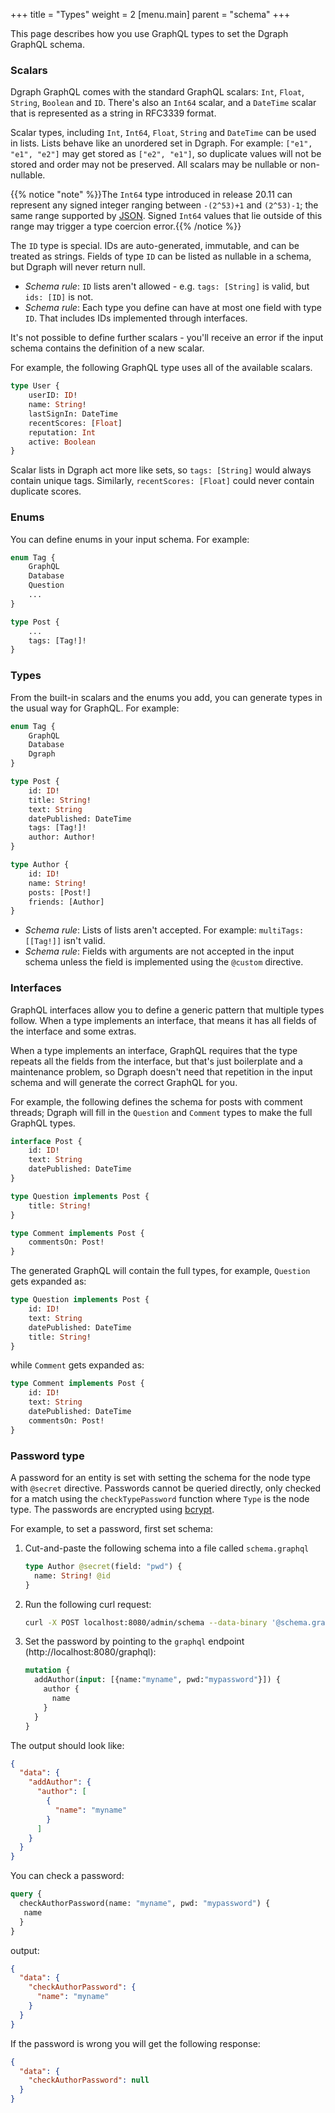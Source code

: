 +++
title = "Types"
weight = 2
[menu.main]
    parent = "schema"
+++

This page describes how you use GraphQL types to set the Dgraph GraphQL schema.

### Scalars

Dgraph GraphQL comes with the standard GraphQL scalars: `Int`, `Float`, `String`, `Boolean` and `ID`.  There's also an `Int64` scalar, and a `DateTime` scalar that is represented as a string in RFC3339 format.

Scalar types, including `Int`, `Int64`, `Float`, `String` and `DateTime` can be
used in lists. Lists behave like an unordered set in Dgraph. For example:
`["e1", "e1", "e2"]` may get stored as `["e2", "e1"]`, so duplicate values will
not be stored and order may not be preserved. All scalars may be nullable or
non-nullable.

{{% notice "note" %}}The `Int64` type introduced in release 20.11 can represent
any signed integer ranging between `-(2^53)+1` and `(2^53)-1`; the same range
supported by [JSON](https://tools.ietf.org/html/rfc8259#section-6). Signed
`Int64` values that lie outside of this range may trigger a type coercion
error.{{% /notice %}}

The `ID` type is special.  IDs are auto-generated, immutable, and can be treated as strings.  Fields of type `ID` can be listed as nullable in a schema, but Dgraph will never return null.

* *Schema rule*: `ID` lists aren't allowed - e.g. `tags: [String]` is valid, but `ids: [ID]` is not.
* *Schema rule*: Each type you define can have at most one field with type `ID`.  That includes IDs implemented through interfaces.

It's not possible to define further scalars - you'll receive an error if the input schema contains the definition of a new scalar.

For example, the following GraphQL type uses all of the available scalars.

```graphql
type User {
    userID: ID!
    name: String!
    lastSignIn: DateTime
    recentScores: [Float]
    reputation: Int
    active: Boolean
}
```

Scalar lists in Dgraph act more like sets, so `tags: [String]` would always contain unique tags.  Similarly, `recentScores: [Float]` could never contain duplicate scores.

### Enums

You can define enums in your input schema.  For example:

```graphql
enum Tag {
    GraphQL
    Database
    Question
    ...
}

type Post {
    ...
    tags: [Tag!]!
}
```

### Types

From the built-in scalars and the enums you add, you can generate types in the usual way for GraphQL.  For example:

```graphql
enum Tag {
    GraphQL
    Database
    Dgraph
}

type Post {
    id: ID!
    title: String!
    text: String
    datePublished: DateTime
    tags: [Tag!]!
    author: Author!
}

type Author {
    id: ID!
    name: String!
    posts: [Post!]
    friends: [Author]
}
```

* *Schema rule*: Lists of lists aren't accepted.  For example: `multiTags: [[Tag!]]` isn't valid.
* *Schema rule*: Fields with arguments are not accepted in the input schema unless the field is implemented using the `@custom` directive.

### Interfaces

GraphQL interfaces allow you to define a generic pattern that multiple types follow.  When a type implements an interface, that means it has all fields of the interface and some extras.  

When a type implements an interface, GraphQL requires that the type repeats all the fields from the interface, but that's just boilerplate and a maintenance problem, so Dgraph doesn't need that repetition in the input schema and will generate the correct GraphQL for you.

For example, the following defines the schema for posts with comment threads; Dgraph will fill in the `Question` and `Comment` types to make the full GraphQL types.

```graphql
interface Post {
    id: ID!
    text: String
    datePublished: DateTime
}

type Question implements Post {
    title: String!
}

type Comment implements Post {
    commentsOn: Post!
}
```

The generated GraphQL will contain the full types, for example, `Question` gets expanded as:

```graphql
type Question implements Post {
    id: ID!
    text: String
    datePublished: DateTime
    title: String!
}
```

while `Comment` gets expanded as:

```graphql
type Comment implements Post {
    id: ID!
    text: String
    datePublished: DateTime
    commentsOn: Post!
}
```

### Password type
A password for an entity is set with setting the schema for the node type with `@secret` directive. Passwords cannot be queried directly, only checked for a match using the `checkTypePassword` function where `Type` is the node type.
The passwords are encrypted using [bcrypt](https://en.wikipedia.org/wiki/Bcrypt).

For example, to set a password, first set schema:

1. Cut-and-paste the following schema into a file called `schema.graphql`
    ```graphql
    type Author @secret(field: "pwd") {
      name: String! @id
    }
    ```

2. Run the following curl request:
    ```bash
    curl -X POST localhost:8080/admin/schema --data-binary '@schema.graphql'
    ```

3. Set the password by pointing to the `graphql` endpoint (http://localhost:8080/graphql):
    ```graphql
    mutation {
      addAuthor(input: [{name:"myname", pwd:"mypassword"}]) {
        author {
          name
        }
      }
    }
    ```

The output should look like:
```json
{
  "data": {
    "addAuthor": {
      "author": [
        {
          "name": "myname"
        }
      ]
    }
  }
}
```

You can check a password:
```graphql
query {
  checkAuthorPassword(name: "myname", pwd: "mypassword") {
   name
  }
}
```

output:
```json
{
  "data": {
    "checkAuthorPassword": {
      "name": "myname"
    }
  }
}
```

If the password is wrong you will get the following response:
```json
{
  "data": {
    "checkAuthorPassword": null
  }
}
```
